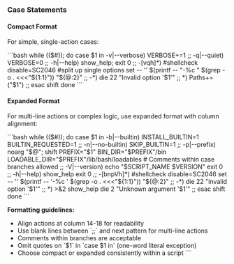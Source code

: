 ### Case Statements

#### Compact Format
For simple, single-action cases:

\`\`\`bash
while (($#)); do
  case $1 in
    -v|--verbose) VERBOSE+=1 ;;
    -q|--quiet)   VERBOSE=0 ;;
    -h|--help)    show_help; exit 0 ;;
    -[vqh]*) #shellcheck disable=SC2046 #split up single options
                  set -- '' $(printf -- "-%c " $(grep -o . <<<"${1:1}")) "${@:2}" ;;
    -*)           die 22 "Invalid option '$1'" ;;
    *)            Paths+=("$1") ;;
  esac
  shift
done
\`\`\`

#### Expanded Format
For multi-line actions or complex logic, use expanded format with column alignment:

\`\`\`bash
while (($#)); do
  case $1 in
    -b|--builtin)     INSTALL_BUILTIN=1
                      BUILTIN_REQUESTED=1
                      ;;
    -n|--no-builtin)  SKIP_BUILTIN=1
                      ;;
    -p|--prefix)      noarg "$@"; shift
                      PREFIX="$1"
                      BIN_DIR="$PREFIX"/bin
                      LOADABLE_DIR="$PREFIX"/lib/bash/loadables
                      # Comments within case branches allowed
                      ;;
    -V|--version)     echo "$SCRIPT_NAME $VERSION"
                      exit 0
                      ;;
    -h|--help)        show_help
                      exit 0
                      ;;
    -[bnpVh]*) #shellcheck disable=SC2046
                      set -- '' $(printf -- '-%c ' $(grep -o . <<<"${1:1}")) "${@:2}"
                      ;;
    -*)               die 22 "Invalid option '$1'"
                      ;;
    *)                >&2 show_help
                      die 2 "Unknown argument '$1'"
                      ;;
  esac
  shift
done
\`\`\`

**Formatting guidelines:**
- Align actions at column 14-18 for readability
- Use blank lines between \`;;\` and next pattern for multi-line actions
- Comments within branches are acceptable
- Omit quotes on \`$1\` in \`case $1 in\` (one-word literal exception)
- Choose compact or expanded consistently within a script
\`\`\`
